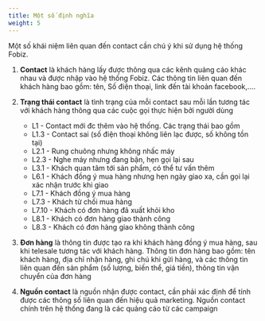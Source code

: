 ```yaml
---
title: Một số định nghĩa
weight: 5
---
```


Một số khái niệm liên quan đến contact cần chú ý khi sử dụng hệ thống Fobiz.

1. **Contact** là khách hàng lấy được thông qua các kênh quảng cáo khác nhau và được nhập vào hệ thống Fobiz. Các thông tin liên quan đến khách hàng bao gồm: tên, Số điện thoại, link đến tài khoản facebook,....

2. **Trạng thái contact** là tình trạng của mỗi contact sau mỗi lần tương tác với khách hàng thông qua các cuộc gọi thực hiện bởi người dùng
    - L1 - Contact mới đc thêm vào hệ thống. Các trạng thái bao gồm
    - L1.3 - Contact sai (số điện thoại không liên lạc được, số không tồn tại)
    - L2.1 - Rung chuông nhưng không nhấc máy
    - L2.3 - Nghe máy nhưng đang bận, hẹn gọi lại sau
    - L3.1 - Khách quan tâm tới sản phẩm, có thể tư vấn thêm
    - L6.1 - Khách đồng ý mua hàng nhưng hẹn ngày giao xa, cần gọi lại xác nhận trước khi giao
    - L7.1 - Khách đồng ý mua hàng
    - L7.3 - Khách từ chối mua hàng
    - L7.10 - Khách có đơn hàng đã xuất khỏi kho
    - L8.1 - Khách có đơn hàng giao thành công
    - L8.3 - Khách có đơn hàng giao không thành công

3. **Đơn hàng** là thông tin được tạo ra khi khách hàng đồng ý mua hàng, sau khi telesale tương tác với khách hàng. Thông tin đơn hàng bao gồm: tên khách hàng, địa chỉ nhận hàng, ghi chú khi gửi hàng, và các thông tin liên quan đến sản phẩm (số lượng, biến thể, giá tiền), thông tin vận chuyển của đơn hàng

4. **Nguồn contact** là nguồn nhận được contact, cần phải xác định để tính được các thông số liên quan đến hiệu quả marketing. Nguồn contact chính trên hệ thống đang là các quảng cáo từ các campaign

